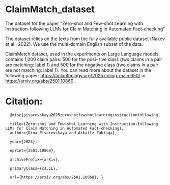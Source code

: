 # ClaimMatch_dataset
The dataset for the paper "Zero-shot and Few-shot Learning with Instruction-following LLMs for Claim Matching in Automated Fact-checking"

The dataset relies on the texts from the fully available public dataset (Nakov et al., 2022). We use the multi-domain English subset of
the data.

ClaimMatch dataset, used in the experiments on Large Language models, contains 1,000 claim pairs: 500 for the posi-
tive class (two claims in a pair are matching: label 1) and 500 for the negative class (two claims in a pair are not matching: label 1).
You can read more about the dataset in the following paper: https://aclanthology.org/2025.coling-main.650/ or https://arxiv.org/abs/2501.10860 .

# Citation:

      @misc{pisarevskaya2025zeroshotfewshotlearninginstructionfollowing,

      title={Zero-shot and Few-shot Learning with Instruction-following LLMs for Claim Matching in Automated Fact-checking}, 
      author={Dina Pisarevskaya and Arkaitz Zubiaga},
      
      year={2025},
      
      eprint={2501.10860},
      
      archivePrefix={arXiv},
      
      primaryClass={cs.CL},
      
      url={https://arxiv.org/abs/2501.10860}, }
